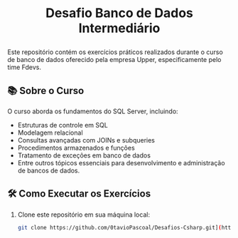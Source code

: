 # <p align="center">Desafio Banco de Dados Intermediário</p>

Este repositório contém os exercícios práticos realizados durante o curso de banco de dados oferecido pela empresa Upper, especificamente pelo time Fdevs.

## 📚 Sobre o Curso

O curso aborda os fundamentos do SQL Server, incluindo:

- Estruturas de controle em SQL
- Modelagem relacional
- Consultas avançadas com JOINs e subqueries
- Procedimentos armazenados e funções
- Tratamento de exceções em banco de dados
- Entre outros tópicos essenciais para desenvolvimento e administração de bancos de dados.

## 🛠️ Como Executar os Exercícios

1. Clone este repositório em sua máquina local:

   ```bash
   git clone https://github.com/0tavioPascoal/Desafios-Csharp.git](https://github.com/0tavioPascoal/Dasafios-Banco-de-dados-intermediario.git
